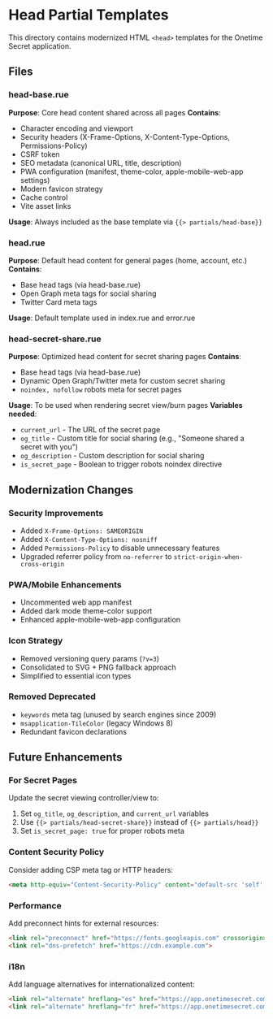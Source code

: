 # Head Partial Templates

This directory contains modernized HTML `<head>` templates for the Onetime Secret application.

## Files

### head-base.rue
**Purpose**: Core head content shared across all pages
**Contains**:
- Character encoding and viewport
- Security headers (X-Frame-Options, X-Content-Type-Options, Permissions-Policy)
- CSRF token
- SEO metadata (canonical URL, title, description)
- PWA configuration (manifest, theme-color, apple-mobile-web-app settings)
- Modern favicon strategy
- Cache control
- Vite asset links

**Usage**: Always included as the base template via `{{> partials/head-base}}`

### head.rue
**Purpose**: Default head content for general pages (home, account, etc.)
**Contains**:
- Base head tags (via head-base.rue)
- Open Graph meta tags for social sharing
- Twitter Card meta tags

**Usage**: Default template used in index.rue and error.rue

### head-secret-share.rue
**Purpose**: Optimized head content for secret sharing pages
**Contains**:
- Base head tags (via head-base.rue)
- Dynamic Open Graph/Twitter meta for custom secret sharing
- `noindex, nofollow` robots meta for secret pages

**Usage**: To be used when rendering secret view/burn pages
**Variables needed**:
- `current_url` - The URL of the secret page
- `og_title` - Custom title for social sharing (e.g., "Someone shared a secret with you")
- `og_description` - Custom description for social sharing
- `is_secret_page` - Boolean to trigger robots noindex directive

## Modernization Changes

### Security Improvements
- Added `X-Frame-Options: SAMEORIGIN`
- Added `X-Content-Type-Options: nosniff`
- Added `Permissions-Policy` to disable unnecessary features
- Upgraded referrer policy from `no-referrer` to `strict-origin-when-cross-origin`

### PWA/Mobile Enhancements
- Uncommented web app manifest
- Added dark mode theme-color support
- Enhanced apple-mobile-web-app configuration

### Icon Strategy
- Removed versioning query params (`?v=3`)
- Consolidated to SVG + PNG fallback approach
- Simplified to essential icon types

### Removed Deprecated
- `keywords` meta tag (unused by search engines since 2009)
- `msapplication-TileColor` (legacy Windows 8)
- Redundant favicon declarations

## Future Enhancements

### For Secret Pages
Update the secret viewing controller/view to:
1. Set `og_title`, `og_description`, and `current_url` variables
2. Use `{{> partials/head-secret-share}}` instead of `{{> partials/head}}`
3. Set `is_secret_page: true` for proper robots meta

### Content Security Policy
Consider adding CSP meta tag or HTTP headers:
```html
<meta http-equiv="Content-Security-Policy" content="default-src 'self'; script-src 'self' 'nonce-{{app.nonce}}';">
```

### Performance
Add preconnect hints for external resources:
```html
<link rel="preconnect" href="https://fonts.googleapis.com" crossorigin>
<link rel="dns-prefetch" href="https://cdn.example.com">
```

### i18n
Add language alternatives for internationalized content:
```html
<link rel="alternate" hreflang="es" href="https://app.onetimesecret.com/es/...">
<link rel="alternate" hreflang="fr" href="https://app.onetimesecret.com/fr/...">
```
